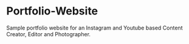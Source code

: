 # Portfolio-Website

Sample portfolio website for an Instagram and Youtube based Content Creator, Editor and Photographer.
